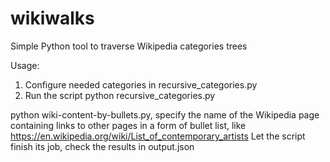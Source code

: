 # wikiwalks
Simple Python tool to traverse Wikipedia categories trees

Usage:

1. Configure needed categories in recursive_categories.py
2. Run the script
    python recursive_categories.py


python wiki-content-by-bullets.py, specify the name of the Wikipedia page containing links to other pages in a form of bullet list, like https://en.wikipedia.org/wiki/List_of_contemporary_artists
Let the script finish its job, check the results in output.json
